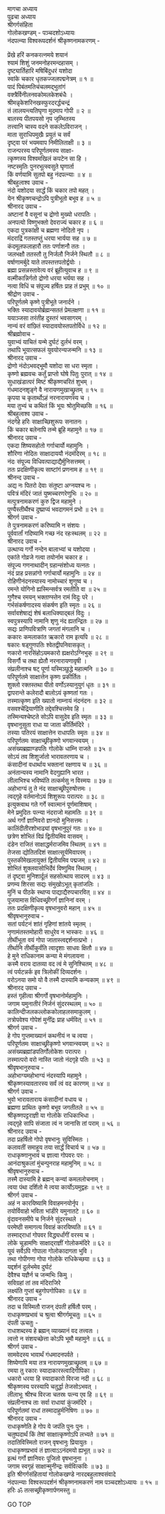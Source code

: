 मागचा अध्याय  
पुढचा अध्याय  
श्रीगर्गसंहिता  
गोलोकखण्डम् - पञ्चदशोऽध्यायः  
नंदपत्न्या विश्वरूपदर्शनं श्रीकृष्णनामकरणम् -  
  
प्रेंखे हरिं कनकरत्नमये शयानं  
     श्यामं शिशुं जनमनोहरमन्दहासम् ।  
दृष्ट्यार्तिहारि मषिबिंदुधरं यशोदा  
     स्वांके चकार धृतकज्जलपद्मनेत्रम् ॥ १ ॥  
पादं पिबंतमतिचंचलमद्‌भुतांगं  
     वक्त्रैर्विनीलनवकोमलकेशबंधैः ।  
श्रीमन्नृकेशरिनखस्फुरदरर्द्धचन्द्रं  
     तं लालयन्त्यतिघृणा मुदमाप गोपी ॥ २ ॥  
बालस्य पीतपयसो नृप जृम्भितस्य  
     तत्त्वानि चास्य वदने सकलेऽविराजन् ।  
माता सुराधिपमुखैः प्रयुतं च सर्वं  
     दृष्ट्वा परं भयमवाप निमीलिताक्षी ॥ ३ ॥  
राजन्परस्य परिपूर्णतमस्य साक्षा-  
     त्कृष्णस्य विश्वमखिलं कपटेन सा हि ।  
नष्टस्मृतिः पुनरभूत्स्वसुते घृणार्ता  
     किं वर्णयामि सुतपो बहु नंदपत्न्याः ॥ ४ ॥  
श्रीबहुलाश्व उवाच -  
नंदो यशोदया सार्द्धं किं चकार तपो महत् ।  
येन श्रीकृष्णचन्द्रोऽपि पुत्रीभूतो बभूव ह ॥ ५ ॥  
श्रीनारद उवाच -  
अष्टानां वै वसूनां च द्रोणो मुख्यो धरापतिः ।  
अनपत्यो विष्णुभक्तो देवराज्यं चकार ह ॥ ६ ॥  
एकदा पुत्रकांक्षी च ब्रह्मणा नोदितो नृप ।  
मंदराद्रिं गतस्तप्तुं धरया भार्यया सह ॥ ७ ॥  
कंदमूलफलाहारौ ततः पर्णाशनौ ततः ।  
जलभक्षौ ततस्तौ तु निर्जलौ निर्जने स्थितौ ॥ ८ ॥  
वर्षाणामर्बुदे याते तपस्तत्तपतोर्द्वयोः ।  
ब्रह्मा प्रसन्नस्तावेत्य वरं ब्रूहीत्युवाच ह ॥ ९ ॥  
वल्मीकान्निर्गतो द्रोणो धरया भर्यया सह ।  
नत्वा विधिं च संपूज्य हर्षितः प्राह तं प्रभुम् ॥ १० ॥  
श्रीद्रोण उवाच -  
परिपूर्णतमे कृष्णे पुत्रीभूते जनार्दने ।  
भक्तिः स्यादावयोर्ब्रह्मन्सततं प्रेमलक्षणा ॥ ११ ॥  
ययाञ्जसा तरंतीह दुस्तरं भवसागरम् ।  
नान्यं वरं वांछितं स्यादावयोस्तपतोर्विधे ॥ १२ ॥  
श्रीब्रह्मोवाच -  
युवाभ्यं याचितं यन्मे दुर्घटं दुर्लभं वरम् ।  
तथापि भूयात्सफलं युवयोरन्यजन्मनि ॥ १३ ॥  
श्रीनारद उवाच -  
द्रोणो नंदोऽभवद्‌भूमौ यशोदा सा धरा स्मृता ।  
कृष्णो ब्रह्मवचः कर्तुं प्राप्तो घोषे पितुः पुरात् ॥ १४ ॥  
सुधाखंडात्परं मिष्टं श्रीकृष्णचरितं शुभम् ।  
गंधमादनशृङ्गे वै नारायणमुखाच्छ्रुतम् ॥ १५ ॥  
कृपया च कृतार्थोऽहं नरनारायणस्य च ।  
मया तुभ्यं च कथितं किं भूयः श्रोतुमिच्छसि ॥ १६ ॥  
श्रीबहुलाश्व उवाच -  
नंदगेहे हरिः साक्षाच्छिशुरूपः सनातनः ।  
किं चकार बलेनापि तन्मे ब्रूहि महामुने ॥ १७ ॥  
श्रीनारद उवाच -  
एकदा शिष्यसहोतो गर्गाचार्यो महामुनिः ।  
शौरिणा नोदितः साक्षादाययौ नंदमंदिरम् ॥ १८ ॥  
नंदः संपूज्य विधिवत्पाद्याद्यैर्मुनिसत्तमम् ।  
ततः प्रदक्षिणीकृत्य साष्टांगं प्रणनाम ह ॥ १९ ॥  
श्रीनन्द उवाच -  
अद्य नः पितरो देवाः संतुष्टा अग्नयश्च नः ।  
पवित्रं मंदिरं जातं युष्मच्चरणरेणुभिः ॥ २० ॥  
मत्पुत्रनामकरणं कुरु द्विज महामुने ।  
पुण्यैस्तीर्थैश्च दुष्प्राप्यं भवदागमनं प्रभो ॥ २१ ॥  
श्रीगर्ग उवाच -  
ते पुत्रनामकरणं करिष्यामि न संशयः ।  
पूर्ववार्तां गदिष्यामि गच्छ नंद रहःस्थलम् ॥ २२ ॥  
श्रीनारद उवाच -  
उत्थाप्य गर्गो नन्देन बालाभ्यां च यशोदया ।  
एकांते गोव्रजे गत्वा तयोर्नाम चकार ह ।  
संपूज्य गणनाथादीन् ग्रहान्संशोध्य यत्नतः ।  
नंदं प्राह प्रसन्नांगो गर्गाचार्यो महामुनिः ॥ २४ ॥  
रोहिणीनंदनस्यास्य नामोच्चारं शृणुष्व च ।  
रमन्ते योगिनो ह्यस्मिन्सर्वत्र रमतीति वा ॥ २५ ॥  
गुणैश्च रमयन् भक्ताण्स्तेन रामं विदुः परे ।  
गर्भसंकर्षणादस्य संकर्षण इति स्मृतः ॥ २६ ॥  
सर्वावशेषाद्यं शेषं बलाधिक्याद्‌बलं विदुः ।  
स्वपुत्रस्यापि नामानि शृणु नंद ह्यतन्द्रितः ॥ २७ ॥  
सद्यः प्राणिपवित्राणि जगतां मंगलानि च ।  
ककारः कमलाकांत ऋकारो राम इत्यपि ॥ २८ ॥  
षकारः षड्गुणपतिः श्वेतद्वीपनिवासकृत् ।  
णकारो नारसिंहोऽयमकारो ह्यक्षरोऽग्निभुक् ॥ २९ ॥  
विसर्गौ च तथा ह्येतौ नरनारायणावृषी ।  
संप्रलीनाश्च षट् पूर्णा यस्मिञ्छुद्धे महात्मनि ॥ ३० ॥  
परिपूर्णतमे साक्षात्तेन कृष्णः प्रकीर्तितः ।  
शुक्लो रक्तस्तथा पीतो वर्णोऽस्यानुयुगं धृतः ॥ ३१ ॥  
द्वापरान्ते कलेरादौ बालोऽयं कृष्णतां गतः ।  
तस्मात्कृष्ण इति ख्यातो नाम्नायं नंदनंदनः ॥ ३२ ॥  
वसवश्चेंद्रियाणीति तद्देवश्चित्तमेव हि ।  
तस्मिन्यश्चेष्टते सोऽपि वासुदेव इति स्मृतः ॥ ३३ ॥  
वृषभानुसुता राधा या जाता कीर्तिमंदिरे ।  
तस्याः पतिरयं साक्षात्तेन राधापतिः स्मृतः ॥ ३४ ॥  
परिपूर्णतमः साक्षाच्छ्रीकृष्णो भगवान्स्वयम् ।  
असंख्यब्रह्माण्डपतिः गोलोके धाम्नि राजते ॥ ३५ ॥  
सोऽयं तव शिशुर्जातो भारावतरणाय च ।  
कंसादीनां वधार्थाय भक्तानां रक्षणाय च ॥ ३६ ॥  
अनंतान्यस्य नामानि वेदगुह्यानि भारत ।  
लीलाभिश्च भविष्यंति तत्कर्मसु न विस्मयः ॥ ३७ ॥  
अहोभाग्यं तु ते नंद साक्षाच्छ्रीपुरुषोत्तमः ।  
त्वद्‌गृहे वर्तमानोऽयं शिशुरूपः परात्परः ॥ ३८ ॥  
इत्युक्त्वाथ गते गर्गे स्वात्मानं पूर्णमाशिषाम् ।  
मेने प्रमुदितः पत्न्या नंदराजो महामतिः ॥ ३९ ॥  
अर्थ गर्गो ज्ञानिवरो ज्ञानदो मुनिसत्तमः ।  
कालिंदीतीरशोभाढ्यां वृषभानुपुरं गतः ॥ ४० ॥  
छत्रेण शोभितं विप्रं द्वितीयमिव वासवम् ।  
दंडेन राजितं साक्षाद्धर्मराजमिव स्थितम् ॥ ४१ ॥  
तेजसा द्योतितदिशं साक्षात्सूर्यमिवापरम् ।  
पुस्तकीमेखलायुक्तं द्वितीयमिव पद्मजम् ॥ ४२ ॥  
शोभितं शुक्लवासोभिर्देवं विष्णुमिव स्थितम् ।  
तं दृष्ट्वा मुनिशार्दूलं सहसोत्थाय सादरम् ॥ ४३ ॥  
प्रणम्य शिरसा सद्यः संमुखोऽभूत् कृतांजलिः ।  
मुनिं च पीठके स्थाप्य पाद्याद्यैरुपचारवित् ॥ ४४ ॥  
पूजयामास विधिवच्छ्रीगर्गं ज्ञानिनां वरम् ।  
ततः प्रदक्षिणीकृत्य वृषभानुवरो महान् ॥ ४५ ॥  
श्रीवृषभानुरुवाच -  
सतां पर्यटनं शांतं गृहिणां शांतये स्मृतम् ।  
नृणामंतस्तमोहारी साधुरेव न भास्करः ॥ ४६ ॥  
तीर्थीभूता वयं गोपा जातास्त्वद्दर्शनात्प्रभो ।  
तीर्थानि तीर्थीकुर्वंति त्वादृशाः साधवः क्षितौ ॥ ४७ ॥  
हे मुने राधिकानाम कन्या मे मंगलायना ।  
कस्मै वराय दातव्या वद त्वं मे सुनिश्चितम् ॥ ४८ ॥  
त्वं पर्यटन्नर्क इव त्रिलोकीं दिव्यदर्शनः ।  
वरोऽनया समो यो वै तस्मै दास्यामि कन्यकाम् ॥ ४९ ॥  
श्रीनारद उवाच -  
हस्तं गृहीत्वा श्रीगर्गो वृषभानोर्महामुनिः ।  
जगाम यमुनातीरं निर्जनं सुंदरस्थलम् ॥ ५० ॥  
कालिन्दीजलकल्लोककोलाहलसमाकुलम् ।  
तत्रोपवेश्य गोपेशं मुनींद्रः प्राह धर्मवित् ॥ ५१ ॥  
श्रीगर्ग उवाच -  
हे गोप गुप्तमाख्यानं कथनीयं न च त्वया ।  
परिपूर्णतमः साक्षाच्छ्रीकृष्णो भगवान्स्वयम् ॥ ५२ ॥  
असंख्यब्रह्मांडपतिर्गोलोकेशः परात्परः ।  
तस्मात्परो वरो नास्ति जातो नंदगृहे पतिः ॥ ५३ ॥  
श्रीवृषभानुरुवाच -  
अहोभाग्यमहोभाग्यं नंदस्यापि महामुने ।  
श्रीकृष्णस्यावतारस्य सर्वं त्वं वद कारणम् ॥ ५४ ॥  
श्रीगर्ग उवाच -  
भुवो भारावताराय कंसादीनां वधाय च ।  
ब्रह्मणा प्राथितः कृष्णो बभूव जगतीतले ॥ ५५ ॥  
श्रीकृष्णपट्टराज्ञी या गोलोके राधिकाभिधा ।  
त्वद्‌गृहे सापि संजाता त्वं न जानासि तां पराम् ॥ ५६ ॥  
श्रीनारद उवाच -  
तदा प्रहर्षितो गोपो वृषभानुः सुविस्मितः ।  
कलावतीं समाहूय तया सार्द्धं विचार्य च ॥ ५७ ॥  
राधाकृष्णानुभावं च ज्ञात्वा गोपवरः परः ।  
आनंदाश्रुकलां मुंचन्पुनराह महामुनिम् ॥ ५८ ॥  
श्रीवृषभानुरुवाच -  
तस्मै दास्यामि हे ब्रह्मन् कन्यां कमललोचनाम् ।  
त्वया पंथा दर्शितो मे त्वया कार्योऽयमुद्वहः ॥ ५९ ॥  
श्रीगर्ग उवाच -  
अहं न कारयिष्यामि विवाहमनयोर्नृप ।  
तयोर्विवाहो भविता भांडीरे यमुनातटे ॥ ६० ॥  
वृंदावनसमीपे च निर्जने सुंदरस्थले ।  
परमेष्ठी समागत्य विवाहं कारयिष्यति ॥ ६१ ॥  
तस्माद्‌राधां गोपवर विद्ध्यर्धांगीं वरस्य च ।  
लोके चूडामणिः साक्षाद्‌राज्ञीं गोलोकमंदिरे ॥ ६२ ॥  
यूयं सर्वेऽपि गोपाला गोलोकादागता भुवि ।  
तथा गोपीगणा गोपा गोलोके राधिकेच्छया ॥ ६३ ॥  
यद्दर्शनं दुर्लभमेव दुर्घटं  
     देवैश्च यज्ञैर्न च जन्मभिः किमु ।  
सविग्रहां तां तव मंदिराजिरे  
     लक्ष्यंति गुप्तां बहुगोपगोपिकाः ॥ ६४ ॥  
श्रीनारद उवाच -  
तदा च विस्मितौ राजन् दंपती हर्षितौ परम् ।  
राधाकृष्णप्रभावं च श्रुत्वा श्रीगर्गमूचतुः ॥ ६५ ॥  
दंपती ऊचतुः -  
राधाशब्दस्य हे ब्रह्मन् व्याख्यानं वद तत्त्वतः ।  
त्वत्तो न संशयच्छेत्ता कोऽपि भूमौ महामुने ॥ ६६ ॥  
श्रीगर्ग उवाच -  
सामवेदस्य भावार्थं गंधमादनपर्वते ।  
शिष्येणापि मया तत्र नारायणमुखाच्छ्रुतम् ॥ ६७ ॥  
रमया तु रकारः स्यादाकारस्त्वादिगोपिका ।  
धकारो धरया हि स्यादाकारो विरजा नदी ॥ ६८ ॥  
श्रीकृष्णस्य परस्यापि चतुर्द्धा तेजसोऽभवत् ।  
लीलाभूः श्रीश्च विरजा चतस्रः पत्न्य एव हि ॥ ६९ ॥  
संप्रलीनाश्च ताः सर्वा राधायां कुंजमंदिरे ।  
परिपूर्णतमां राधां तस्मादाहुर्मनिषिणः ॥ ७० ॥  
श्रीनारद उवाच -  
राधाकृष्णेति हे गोप ये जपंति पुनः पुनः ।  
चतुष्पदार्थं किं तेषां साक्षात्कृष्णोऽपि लभ्यते ॥ ७१ ॥  
तदातिविस्मितो राजन् वृषभानुः प्रियायुतः ।  
राधाकृष्णप्रभावं तं ज्ञात्वाऽऽनंदमयो ह्यभूत् ॥ ७२ ॥  
इत्थं गर्गो ज्ञानिवरः पूजितो वृषभानुना ।  
जगाम स्वगृहं साक्षान्मुनीन्द्रः सर्ववित्कविः ॥ ७३ ॥  
इति श्रीगर्गसंहितायां गोलोकखण्डे नारदबहुलाश्वसंवादे  
नंदपत्न्याः विश्वरूपदर्शनं श्रीकृष्णनामकरणं नाम पञ्चदशोऽध्यायः ॥ १५ ॥  
हरिः ॐ तत्सच्छ्रीकृष्णार्पणमस्तु ॥  
  
GO TOP
